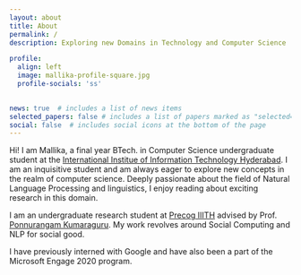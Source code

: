 ```yaml
---
layout: about
title: About
permalink: /
description: Exploring new Domains in Technology and Computer Science

profile:
  align: left
  image: mallika-profile-square.jpg
  profile-socials: 'ss'
    

news: true  # includes a list of news items
selected_papers: false # includes a list of papers marked as "selected={true}"
social: false  # includes social icons at the bottom of the page
---
```


Hi! I am Mallika, a final year BTech. in Computer Science undergraduate student at the [International Institue of Information Technology Hyderabad](https://www.iiit.ac.in/). I am an inquisitive student and am always eager to explore new concepts in the realm of computer science. Deeply passionate about the field of Natural Language Processing and linguistics, I enjoy reading about exciting research in this domain.

I am an undergraduate research student at [Precog IIITH](https://precog.iiit.ac.in/) advised by Prof. [Ponnurangam Kumaraguru](https://scholar.google.com/citations?user=MfzQyP8AAAAJ&hl=en). My work revolves around Social Computing and NLP for social good.

I have previously interned with Google and have also been a part of the Microsoft Engage 2020 program.



<!-- Write your biography here. Tell the world about yourself. Link to your favorite [subreddit](http://reddit.com). You can put a picture in, too. The code is already in, just name your picture `prof_pic.jpg` and put it in the `img/` folder.

Put your address / P.O. box / other info right below your picture. You can also disable any these elements by editing `profile` property of the YAML header of your `_pages/about.md`. Edit `_bibliography/papers.bib` and Jekyll will render your [publications page](/al-folio/publications/) automatically.

Link to your social media connections, too. This theme is set up to use [Font Awesome icons](http://fortawesome.github.io/Font-Awesome/) and [Academicons](https://jpswalsh.github.io/academicons/), like the ones below. Add your Facebook, Twitter, LinkedIn, Google Scholar, or just disable all of them. -->
